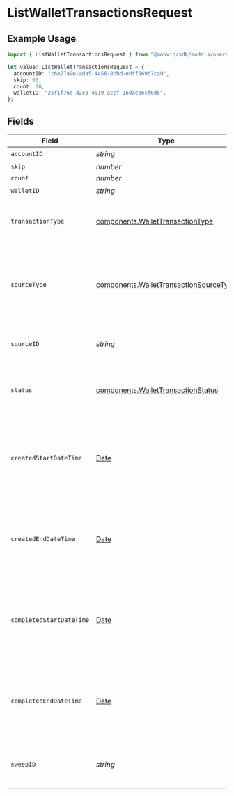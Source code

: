 # ListWalletTransactionsRequest

## Example Usage

```typescript
import { ListWalletTransactionsRequest } from "@moovio/sdk/models/operations";

let value: ListWalletTransactionsRequest = {
  accountID: "c6e27a9e-ada5-4456-8dbd-edff569b7ca9",
  skip: 60,
  count: 20,
  walletID: "25f1f76d-d2c8-4519-acef-160aea6cf0d5",
};
```

## Fields

| Field                                                                                            | Type                                                                                             | Required                                                                                         | Description                                                                                      | Example                                                                                          |
| ------------------------------------------------------------------------------------------------ | ------------------------------------------------------------------------------------------------ | ------------------------------------------------------------------------------------------------ | ------------------------------------------------------------------------------------------------ | ------------------------------------------------------------------------------------------------ |
| `accountID`                                                                                      | *string*                                                                                         | :heavy_check_mark:                                                                               | N/A                                                                                              |                                                                                                  |
| `skip`                                                                                           | *number*                                                                                         | :heavy_minus_sign:                                                                               | N/A                                                                                              | 60                                                                                               |
| `count`                                                                                          | *number*                                                                                         | :heavy_minus_sign:                                                                               | N/A                                                                                              | 20                                                                                               |
| `walletID`                                                                                       | *string*                                                                                         | :heavy_check_mark:                                                                               | N/A                                                                                              |                                                                                                  |
| `transactionType`                                                                                | [components.WalletTransactionType](../../models/components/wallettransactiontype.md)             | :heavy_minus_sign:                                                                               | Optional parameter to filter by transaction type.                                                |                                                                                                  |
| `sourceType`                                                                                     | [components.WalletTransactionSourceType](../../models/components/wallettransactionsourcetype.md) | :heavy_minus_sign:                                                                               | Optional parameter to filter by source type (i.e. transfer, dispute, issuing-transaction).       |                                                                                                  |
| `sourceID`                                                                                       | *string*                                                                                         | :heavy_minus_sign:                                                                               | Optional parameter to filter by source ID.                                                       |                                                                                                  |
| `status`                                                                                         | [components.WalletTransactionStatus](../../models/components/wallettransactionstatus.md)         | :heavy_minus_sign:                                                                               | Optional parameter to filter by status (`pending` or `completed`).                               |                                                                                                  |
| `createdStartDateTime`                                                                           | [Date](https://developer.mozilla.org/en-US/docs/Web/JavaScript/Reference/Global_Objects/Date)    | :heavy_minus_sign:                                                                               | Optional date-time which inclusively filters all transactions created after this date-time.      |                                                                                                  |
| `createdEndDateTime`                                                                             | [Date](https://developer.mozilla.org/en-US/docs/Web/JavaScript/Reference/Global_Objects/Date)    | :heavy_minus_sign:                                                                               | Optional date-time which exclusively filters all transactions created before this date-time.     |                                                                                                  |
| `completedStartDateTime`                                                                         | [Date](https://developer.mozilla.org/en-US/docs/Web/JavaScript/Reference/Global_Objects/Date)    | :heavy_minus_sign:                                                                               | Optional date-time which inclusively filters all transactions completed after this date-time.    |                                                                                                  |
| `completedEndDateTime`                                                                           | [Date](https://developer.mozilla.org/en-US/docs/Web/JavaScript/Reference/Global_Objects/Date)    | :heavy_minus_sign:                                                                               | Optional date-time which exclusively filters all transactions completed before this date-time.   |                                                                                                  |
| `sweepID`                                                                                        | *string*                                                                                         | :heavy_minus_sign:                                                                               | Optional ID to filter for transactions accrued in a sweep.                                       |                                                                                                  |
